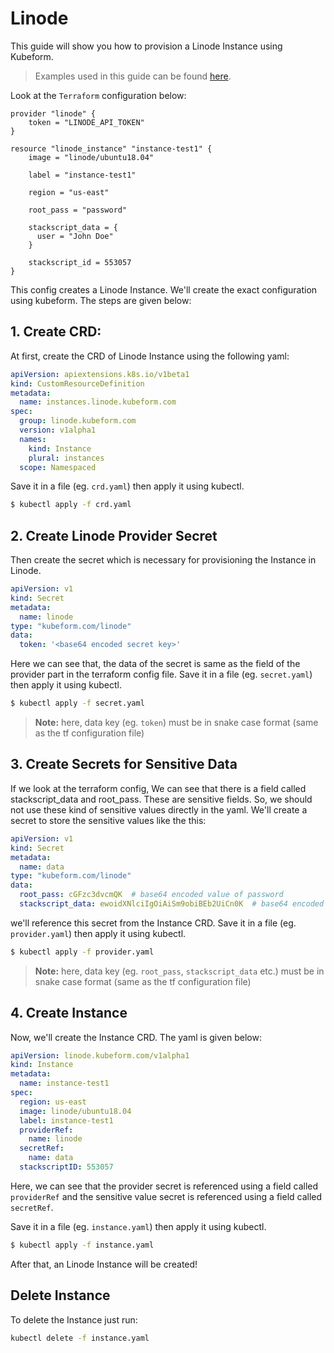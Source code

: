 # Linode

This guide will show you how to provision a Linode Instance using Kubeform.

> Examples used in this guide can be found [here](/docs/examples/linode).

Look at the `Terraform` configuration below:

```
provider "linode" {
    token = "LINODE_API_TOKEN"
}

resource "linode_instance" "instance-test1" {
    image = "linode/ubuntu18.04"

    label = "instance-test1"

    region = "us-east"

    root_pass = "password"

    stackscript_data = {
      user = "John Doe"
    }

    stackscript_id = 553057
}
```

This config creates a Linode Instance. We'll create the exact configuration using kubeform. The steps are given below:

## 1. Create CRD:

At first, create the CRD of Linode Instance using the following yaml:

```yaml
apiVersion: apiextensions.k8s.io/v1beta1
kind: CustomResourceDefinition
metadata:
  name: instances.linode.kubeform.com
spec:
  group: linode.kubeform.com
  version: v1alpha1
  names:
    kind: Instance
    plural: instances
  scope: Namespaced
``` 

Save it in a file (eg. `crd.yaml`) then apply it using kubectl.

```bash
$ kubectl apply -f crd.yaml
```

## 2. Create Linode Provider Secret

Then create the secret which is necessary for provisioning the Instance in Linode.

```yaml 
apiVersion: v1
kind: Secret
metadata:
  name: linode
type: "kubeform.com/linode"
data:
  token: '<base64 encoded secret key>'
```

Here we can see that, the data of the secret is same as the field of the provider part in the terraform config file. Save it in a file (eg. `secret.yaml`) then apply it using kubectl.

```bash
$ kubectl apply -f secret.yaml
```
> **Note:** here, data key (eg. `token`) must be in snake case format (same as the tf configuration file)

## 3. Create Secrets for Sensitive Data

If we look at the terraform config, We can see that there is a field called stackscript_data and root_pass. These are sensitive fields. So, we should not use these kind of sensitive values directly in the yaml. We'll create a secret to store the sensitive values like the this:

```yaml
apiVersion: v1
kind: Secret
metadata:
  name: data
type: "kubeform.com/linode"
data:
  root_pass: cGFzc3dvcmQK  # base64 encoded value of password
  stackscript_data: ewoidXNlciIgOiAiSm9obiBEb2UiCn0K  # base64 encoded value of "{user = "John Doe"}"
```

we'll reference this secret from the Instance CRD. Save it in a file (eg. `provider.yaml`) then apply it using kubectl.

```bash
$ kubectl apply -f provider.yaml
```
> **Note:** here, data key (eg. `root_pass`, `stackscript_data` etc.) must be in snake case format (same as the tf configuration file)

## 4. Create Instance

Now, we'll create the Instance CRD. The yaml is given below:

```yaml
apiVersion: linode.kubeform.com/v1alpha1
kind: Instance
metadata:
  name: instance-test1
spec:
  region: us-east
  image: linode/ubuntu18.04
  label: instance-test1
  providerRef:
    name: linode
  secretRef:
    name: data
  stackscriptID: 553057
```

Here, we can see that the provider secret is referenced using a field called `providerRef` and the sensitive value secret is referenced using a field called `secretRef`.

Save it in a file (eg. `instance.yaml`) then apply it using kubectl.

```bash
$ kubectl apply -f instance.yaml
```

After that, an Linode Instance will be created!

## Delete Instance

To delete the Instance just run:

```bash
kubectl delete -f instance.yaml
```
